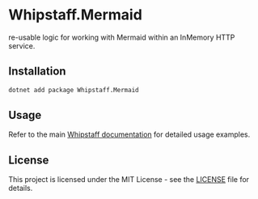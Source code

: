 # Whipstaff.Mermaid

re-usable logic for working with Mermaid within an InMemory HTTP service.

## Installation

```bash
dotnet add package Whipstaff.Mermaid
```

## Usage

Refer to the main [Whipstaff documentation](https://github.com/dpvreony/whipstaff) for detailed usage examples.

## License

This project is licensed under the MIT License - see the [LICENSE](https://github.com/dpvreony/whipstaff/blob/main/LICENSE) file for details.
